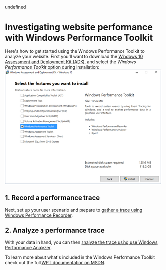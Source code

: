 undefined
# Investigating website performance with Windows Performance Toolkit

Here's how to get started using the Windows Performance Toolkit to analyze your website. First you'll want to download the [Windows 10 Assessment and Deployment Kit (ADK)](https://msdn.microsoft.com/en-us/windows/hardware/dn913721.aspx), and select the *Windows Performance Toolkit* option during installation:
![ADK Installation Options](./media/ADK-InstallOptions.PNG)

## 1. Record a performance trace
Next, set up your user scenario and prepare to [gather a trace using Windows Performance Recorder](./windows-performance-toolkit/1-recording-a-trace.md).

## 2. Analyze a performance trace
With your data in hand, you can then [analyze the trace using use Windows Performance Analyzer](./windows-performance-toolkit/2-analyzing-a-trace.md).

To learn more about what's included in the Windows Performance Toolkit check out the full [WPT documentation on MSDN](https://msdn.microsoft.com/en-us/library/windows/hardware/dn927310(v=vs.85).aspx).

